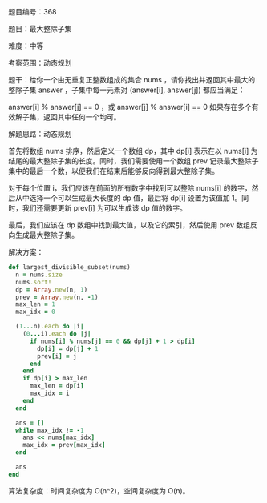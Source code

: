 题目编号：368

题目：最大整除子集

难度：中等

考察范围：动态规划

题干：给你一个由无重复正整数组成的集合 nums ，请你找出并返回其中最大的整除子集 answer ，子集中每一元素对 (answer[i], answer[j]) 都应当满足：

answer[i] % answer[j] == 0 ，或
answer[j] % answer[i] == 0
如果存在多个有效解子集，返回其中任何一个均可。

解题思路：动态规划

首先将数组 nums 排序，然后定义一个数组 dp，其中 dp[i] 表示在以 nums[i] 为结尾的最大整除子集的长度。同时，我们需要使用一个数组 prev 记录最大整除子集中的最后一个数，以便我们在结束后能够反向得到最大整除子集。

对于每个位置 i，我们应该在前面的所有数字中找到可以整除 nums[i] 的数字，然后从中选择一个可以生成最大长度的 dp 值，最后将 dp[i] 设置为该值加 1。同时，我们还需要更新 prev[i] 为可以生成该 dp 值的数字。

最后，我们应该在 dp 数组中找到最大值，以及它的索引，然后使用 prev 数组反向生成最大整除子集。

解决方案：

```ruby
def largest_divisible_subset(nums)
  n = nums.size
  nums.sort!
  dp = Array.new(n, 1)
  prev = Array.new(n, -1)
  max_len = 1
  max_idx = 0

  (1...n).each do |i|
    (0...i).each do |j|
      if nums[i] % nums[j] == 0 && dp[j] + 1 > dp[i]
        dp[i] = dp[j] + 1
        prev[i] = j
      end
    end
    if dp[i] > max_len
      max_len = dp[i]
      max_idx = i
    end
  end

  ans = []
  while max_idx != -1
    ans << nums[max_idx]
    max_idx = prev[max_idx]
  end

  ans
end
```

算法复杂度：时间复杂度为 O(n^2)，空间复杂度为 O(n)。